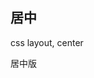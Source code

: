 
## 居中

css layout, center

居中版

<CodeDemo :collapse="true">
  <template slot="code-template">
    <<< @/docs/.vuepress/examples/CssCenter.vue?template
  </template>
  <template slot="code-script">
    <<< @/docs/.vuepress/examples/CssCenter.vue?script
  </template>
  <template slot="code-style">
    <<< @/docs/.vuepress/examples/CssCenter.vue?style
  </template>
  <CssCenter slot="demo"/>
</CodeDemo>
